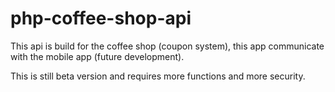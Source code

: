 # php-coffee-shop-api

This api is build for the coffee shop (coupon system), this app communicate with the mobile app (future development).

This is still beta version and requires more functions and more security.

